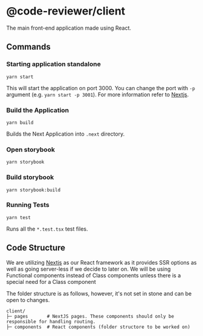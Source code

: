 # @code-reviewer/client

The main front-end application made using React.

## Commands

### Starting application standalone

```
yarn start
```

This will start the application on port 3000. You can change the port with `-p` argument (e.g. `yarn start -p 3001`). For more information refer to [Nextjs](https://nextjs.org/docs).

### Build the Application

```
yarn build
```

Builds the Next Application into `.next` directory.

### Open storybook

```
yarn storybook
```

### Build storybook

```
yarn storybook:build
```

### Running Tests

```
yarn test
```

Runs all the `*.test.tsx` test files.

## Code Structure

We are utilizing [Nextjs](https://nextjs.org) as our React framework as it provides SSR options as well as going server-less if we decide to later on. We will be using Functional components instead of Class components unless there is a special need for a Class component

The folder structure is as follows, however, it's not set in stone and can be open to changes.

```
client/
├─ pages       # NextJS pages. These components should only be responsible for handling routing.
├─ components  # React components (folder structore to be worked on)
```
